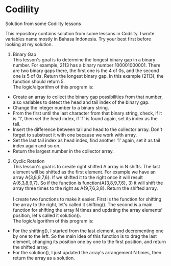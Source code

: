# Codility
Solution from some Codility lessons

This repository contains solution from some lessons in Codility. I wrote variables name mostly in Bahasa Indonesia. Try your best first before looking at my solution.

1. Binary Gap  
This lesson's goal is to determine the longest binary gap in a binary number. For example, 2113 has a binary number 100001000001. There are two binary gaps there, the first one is the 4 of 0s, and the second one is 5 of 0s. Return the longest binary gap. In this example (2113), the function should return 5.  
The logic/algorithm of this program is:  
- Create an array to collect the binary gap possibilities from that number, also variables to detect the head and tail index of the binary gap.  
- Change the integer number to a binary string.  
- From the first until the last character from that binary string, check, if it is '1', then set the head index, if '1' is found again, set its index as the tail.  
- Insert the difference between tail and head to the collector array. Don't forget to substract it with one because we work with array.  
- Set the last tail index as head index, find another '1' again, set it as tail index again and so on.  
- Return the largest number in the collector array.  

2. Cyclic Rotation  
This lesson's goal is to create right shifted A array in N shifts. The last element will be shifted as the first element. For example we have an array A{3,8,9,7,6}. If we shifted it to the right once it will result A{6,3,8,9,7}. So if the function is function(A{3,8,9,7,6}, 3) it will shift the array three times to the right as A{9,7,6,3,8}. Return the shifted array.  
<br />I create two functions to make it easier. First is the function for shifting the array to the right, let's called it shifting(). The second is a main function for shifting the array N times and updating the array elements' position, let's called it solution().  
The logic/algorithm of this program is:  
- For the shifting(), I started from the last element, and decrementing one by one to the left. So the main idea of this function is to drag the last element, changing its position one by one to the first position, and return the shifted array.  
- For the solution(), I just updated the array's arrangement N times, then return the array as a solution.  
